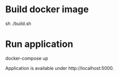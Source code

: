 # Build docker image

sh ./build.sh

# Run application

docker-compose up

Application is available under http://localhost:5000.
